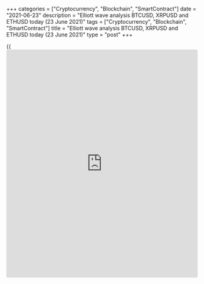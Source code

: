 +++
categories = ["Cryptocurrency", "Blockchain", "SmartContract"]
date = "2021-06-23"
description = "Elliott wave analysis BTCUSD, XRPUSD and ETHUSD today (23 June 2021)"
tags = ["Cryptocurrency", "Blockchain", "SmartContract"]
title = "Elliott wave analysis BTCUSD, XRPUSD and ETHUSD today (23 June 2021)"
type = "post"
+++

{{<iframe id="large-banner" src="https://www.bounty.group/#slide=27.0" width="100%" height="600" scrolling="no" style="border: 0px solid rgb(216, 221, 230); border-radius: 3px;">}}

2021-06-23

2021-06-23

Short-term forecast for BTCUSD, XRPUSD and ETHUSD 23.06.2021Roman Onegin

I welcome my readers!

I have prepared a short-term cryptocurrency forecast based on Elliott
wave analysis of Bitcoin, Ripple, and Ethereum. I offer entry signals to
trade each cryptocurrency.

The XRPUSD market must have completed forming a descending zigzag, and
the price should be following a new bullish trend in the next few weeks.

The article covers the following subjects:

##  **Elliott wave Bitcoin analysis**

The BTCUSD market continues forming a down impulse wave (A) composed of
five sub-waves 1-2-3-4-5. The long-term corrective wave 4 has recently
completed as a double zigzag. There is unfolding the final wave 5, which
could be a regular impulse composed of sub-waves [1]-[2]-[3]-[4]-[5].
Correction [4] should end soon, and the price will start declining in
wave [5]. The market could go down to a level of 26060.00. At this
level, wave 5 will be 50% of wave 3.

### Trading plan for [BTCUSD][1] today:

Sell 33970.00, TP 26060.00

* * *

##  **Elliott wave Ripple analysis**

The XRPUSD market must have finished forming the down impulse wave C,
which concluded the global zigzag. Therefore, there is unfolding the
inceptive part of a new bullish wave of a larger degree. The market
could be forming an upward impulse wave composed of sub-waves
(1)-(2)-(3)-(4)-(5). The first two sub-waves (1) and (2) look complete,
and there is developing sub-wave (3). Wave (3) should end at a level of
around 0.783, where correction 4 completed earlier.

### Trading plan for [XRPUSD][2] today:

Buy 0.591, TP 0.783

* * *

##  **Elliott wave Ethereum analysis**

Ethereum continues forming the down impulse wave A. The first sub-waves
of this large wave have already completed. There is developing the final
wave [5] as a five-wave impulse (1)-(2)-(3)-(4)-(5). The bearish impulse
wave (3) must have completed, and the market turned up, rising in
correction (4). Therefore, the Ethereum price should be rising in wave
(4). next, the price will resume declining in wave (5) to a level of
1700.00, where wave (3) finished earlier.

### Trading plan for [ETHUSD][3] **** today:

Sell 1967.88, TP 1700.00

* * *

P.S. Did you like my article? Share it in social networks: it will be
the best “thank you" :)

Ask me questions and comment below. I’ll be glad to answer your
questions and give necessary explanations.

 **Useful links:**

  * I recommend trying to trade with a reliable broker [here][4]. The system allows you to trade by yourself or copy successful traders from all across the globe.
  * Use my promo-code BLOG for getting deposit bonus 50% on LiteForex platform. Just enter this code in the appropriate field while [depositing][5] your trading account.
  * Telegram chat for traders: <t.me/liteforexengchat>. We are sharing the signals and trading experience
  * Telegram channel with high-quality analytics, Forex reviews, training articles, and other useful things for traders <t.me/liteforex>



## Price chart of BTCUSD in real time mode

The content of this article reflects the author’s opinion and does not
necessarily reflect the official position of LiteForex. The material
published on this page is provided for informational purposes only and
should not be considered as the provision of investment advice for the
purposes of Directive 2004/39/EC.

Rate this article:

{{value}}

( {{count}} {{title}} )

   1. my.liteforex.com/trading/chart?symbol=BTCUSD
   2. my.liteforex.com/trading/chart?symbol=XRPUSD
   3. my.liteforex.com/trading/chart?symbol=ETHUSD
   4. my.liteforex.com/?category=analysts-opinions&slug=short-term-forecast-for-[BTC](https://www.playgroundfx.com/blog/who-is-the-creator-of-bitcoin/)usd-xrpusd-and-ethusd-23062021&openPopup=%2Fregistration%2Fpopup&utm_source=blog&utm_medium=article&utm_campaign=bonus
   5. my.liteforex.com/deposit/?category=analysts-opinions&slug=short-term-forecast-for-[BTC](https://www.playgroundfx.com/blog/who-is-the-creator-of-bitcoin/)usd-xrpusd-and-ethusd-23062021&promo_code=BLOG&utm_source=blog&utm_medium=article&utm_campaign=bonus
